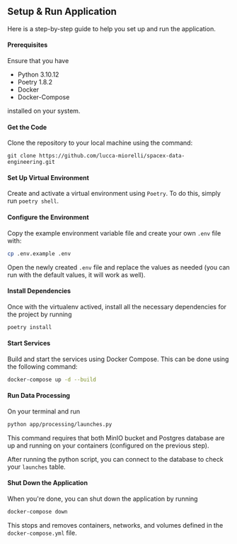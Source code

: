 ## Setup & Run Application

Here is a step-by-step guide to help you set up and run the application.

#### Prerequisites
Ensure that you have

* Python 3.10.12
* Poetry 1.8.2
* Docker
* Docker-Compose 

installed on your system.

#### Get the Code
Clone the repository to your local machine using the command:

```
git clone https://github.com/lucca-miorelli/spacex-data-engineering.git
```

#### Set Up Virtual Environment
Create and activate a virtual environment using `Poetry`. 
To do this, simply run `poetry shell`.

#### Configure the Environment
Copy the example environment variable file and create your own `.env` file with: 

```bash
cp .env.example .env
```

Open the newly created `.env` file and replace the values as needed (you can run with the default values, it will work as well).

#### Install Dependencies
Once with the virtualenv actived, install all the necessary dependencies for the project by running 

```bash
poetry install
```

#### Start Services
Build and start the services using Docker Compose. This can be done using the following command: 

```bash
docker-compose up -d --build
```

#### Run Data Processing
On your terminal and run 
```bash
python app/processing/launches.py
```

This command requires that both MinIO bucket and Postgres database are up and running on your containers (configured on the previous step).

After running the python script, you can connect to the database to check your `launches` table.

#### Shut Down the Application
When you're done, you can shut down the application by running

```bash
docker-compose down
```

This stops and removes containers, networks, and volumes defined in the `docker-compose.yml` file.